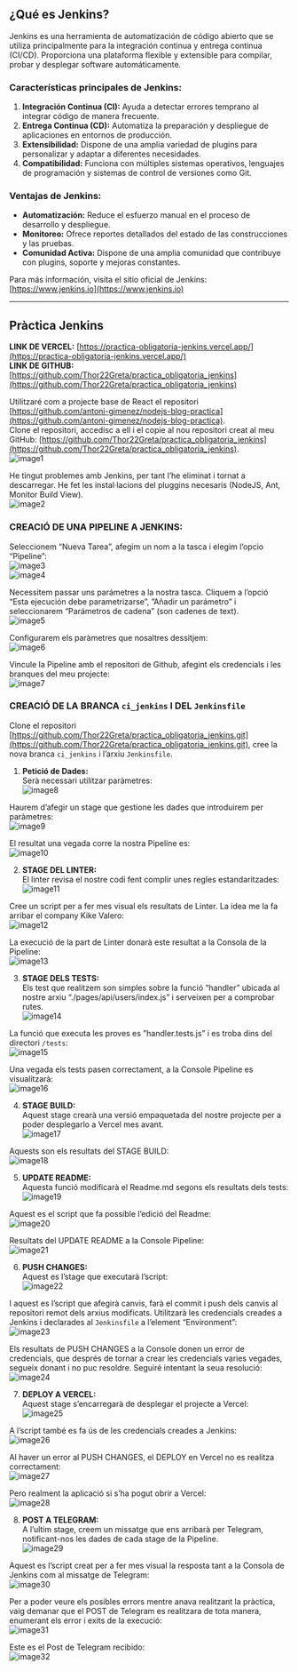 ## ¿Qué es Jenkins?

Jenkins es una herramienta de automatización de código abierto que se utiliza principalmente para la integración continua y entrega continua (CI/CD). Proporciona una plataforma flexible y extensible para compilar, probar y desplegar software automáticamente. 

### Características principales de Jenkins:
1. **Integración Continua (CI):** Ayuda a detectar errores temprano al integrar código de manera frecuente.
2. **Entrega Continua (CD):** Automatiza la preparación y despliegue de aplicaciones en entornos de producción.
3. **Extensibilidad:** Dispone de una amplia variedad de plugins para personalizar y adaptar a diferentes necesidades.
4. **Compatibilidad:** Funciona con múltiples sistemas operativos, lenguajes de programación y sistemas de control de versiones como Git.

### Ventajas de Jenkins:
- **Automatización:** Reduce el esfuerzo manual en el proceso de desarrollo y despliegue.
- **Monitoreo:** Ofrece reportes detallados del estado de las construcciones y las pruebas.
- **Comunidad Activa:** Dispone de una amplia comunidad que contribuye con plugins, soporte y mejoras constantes.

Para más información, visita el sitio oficial de Jenkins: [https://www.jenkins.io](https://www.jenkins.io)

---

## Pràctica Jenkins

**LINK DE VERCEL:** [https://practica-obligatoria-jenkins.vercel.app/](https://practica-obligatoria-jenkins.vercel.app/)  
**LINK DE GITHUB:** [https://github.com/Thor22Greta/practica_obligatoria_jenkins](https://github.com/Thor22Greta/practica_obligatoria_jenkins)  

Utilitzaré com a projecte base de React el repositori [https://github.com/antoni-gimenez/nodejs-blog-practica](https://github.com/antoni-gimenez/nodejs-blog-practica).  
Clone el repositori, accedisc a ell i el copie al nou repositori creat al meu GitHub: [https://github.com/Thor22Greta/practica_obligatoria_jenkins](https://github.com/Thor22Greta/practica_obligatoria_jenkins).  
![image1](images/image1.jpg)  

He tingut problemes amb Jenkins, per tant l’he eliminat i tornat a descarregar. He fet les instal·lacions del pluggins necesaris (NodeJS, Ant, Monitor Build View).  
![image2](images/image2.jpg)  

### CREACIÓ DE UNA PIPELINE A JENKINS:
Seleccionem “Nueva Tarea”, afegim un nom a la tasca i elegim l’opcio “Pipeline”:  
![image3](images/image3.jpg)  
![image4](images/image4.jpg)  

Necessitem passar uns parámetres a la nostra tasca. Cliquem a l’opció “Esta ejecución debe parametrizarse”, ”Añadir un parámetro” i seleccionarem “Parámetros de cadena” (son cadenes de text).  
![image5](images/image5.jpg)  

Configurarem els paràmetres que nosaltres dessitjem:  
![image6](images/image6.jpg)  

Vincule la Pipeline amb el repositori de Github, afegint els credencials i les branques del meu projecte:  
![image7](images/image7.jpg)  

### CREACIÓ DE LA BRANCA `ci_jenkins` I DEL `Jenkinsfile`
Clone el repositori [https://github.com/Thor22Greta/practica_obligatoria_jenkins.git](https://github.com/Thor22Greta/practica_obligatoria_jenkins.git), cree la nova branca `ci_jenkins` i l’arxiu `Jenkinsfile`.  

1. **Petició de Dades:**  
Serà necessari utilitzar paràmetres:  
![image8](images/image8.jpg)  

Haurem d’afegir un stage que gestione les dades que introduirem per paràmetres:  
![image9](images/image9.jpg)  

El resultat una vegada corre la nostra Pipeline es:  
![image10](images/image10.jpg)  

2. **STAGE DEL LINTER:**  
El linter revisa el nostre codi fent complir unes regles estandaritzades:  
![image11](images/image11.jpg)  

Cree un script per a fer mes visual els resultats de Linter. La idea me la fa arribar el company Kike Valero:  
![image12](images/image12.jpg)  

La execució de la part de Linter donarà este resultat a la Consola de la Pipeline:  
![image13](images/image13.jpg)  

3. **STAGE DELS TESTS:**  
Els test que realitzem son simples sobre la funció “handler” ubicada al nostre arxiu “./pages/api/users/index.js” i serveixen per a comprobar rutes.  
![image14](images/image14.jpg)  

La funció que executa les proves es ”handler.tests.js” i es troba dins del directori `/tests`:  
![image15](images/image15.jpg)  

Una vegada els tests pasen correctament, a la Console Pipeline es visualitzarà:  
![image16](images/image16.jpg)  

4. **STAGE BUILD:**  
Aquest stage crearà una versió empaquetada del nostre projecte per a poder desplegarlo a Vercel mes avant.  
![image17](images/image17.jpg)  

Aquests son els resultats del STAGE BUILD:  
![image18](images/image18.jpg)  

5. **UPDATE README:**  
Aquesta funció modificarà el Readme.md segons els resultats dels tests:  
![image19](images/image19.jpg)  

Aquest es el script que fa possible l’edició del Readme:  
![image20](images/image20.jpg)  

Resultats del UPDATE README a la Console Pipeline:  
![image21](images/image21.jpg)  

6. **PUSH CHANGES:**  
Aquest es l’stage que executarà l’script:  
![image22](images/image22.jpg)  

I aquest es l’script que afegirà canvis, farà el commit i push dels canvis al repositori remot dels arxius modificats. Utilitzarà les credencials creades a Jenkins i declarades al `Jenkinsfile` a l’element “Environment”:  
![image23](images/image23.jpg)  

Els resultats de PUSH CHANGES a la Console donen un error de credencials, que després de tornar a crear les credencials varies vegades, segueix donant i no puc resoldre. Seguiré intentant la seua resolució:  
![image24](images/image24.jpg)  

7. **DEPLOY A VERCEL:**  
Aquest stage s’encarregarà de desplegar el projecte a Vercel:  
![image25](images/image25.jpg)  

A l’script també es fa ús de les credencials creades a Jenkins:  
![image26](images/image26.jpg)  

Al haver un error al PUSH CHANGES, el DEPLOY en Vercel no es realitza correctament:  
![image27](images/image27.jpg)  

Pero realment la aplicació si s’ha pogut obrir a Vercel:  
![image28](images/image28.jpg)  

8. **POST A TELEGRAM:**  
A l’ultim stage, creem un missatge que ens arribarà per Telegram, notificant-nos les dades de cada stage de la Pipeline.  
![image29](images/image29.jpg)  

Aquest es l’script creat per a fer mes visual la resposta tant a la Consola de Jenkins com al missatge de Telegram:  
![image30](images/image30.jpg)  

Per a poder veure els posibles errors mentre anava realitzant la pràctica, vaig demanar que el POST de Telegram es realitzara de tota manera, enumerant els error i exits de la execució:  
![image31](images/image31.jpg)  

Este es el Post de Telegram recibido:  
![image32](images/image32.jpg)  
